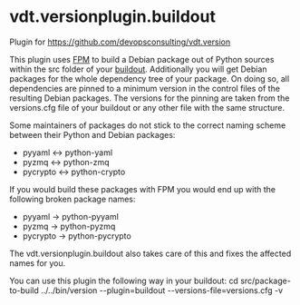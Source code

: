 vdt.versionplugin.buildout
===========================

Plugin for https://github.com/devopsconsulting/vdt.version

This plugin uses [FPM](https://github.com/jordansissel/fpm/wiki) to build a Debian package out of
Python sources within the src folder of your [buildout](www.buildout.org). Additionally you will
get Debian packages for the whole dependency tree of your package. On doing so, all dependencies
are pinned to a minimum version in the control files of the resulting Debian packages. The versions
for the pinning are taken from the versions.cfg file of your buildout or any other file with the
same structure.

Some maintainers of packages do not stick to the correct naming scheme between their Python and
Debian packages:
- pyyaml   <-> python-yaml
- pyzmq    <-> python-zmq
- pycrypto <-> python-crypto

If you would build these packages with FPM you would end up with the following broken package names:
- pyyaml -> python-pyyaml
- pyzmq -> python-pyzmq
- pycrypto -> python-pycrypto

The vdt.versionplugin.buildout also takes care of this and fixes the affected names for you.

You can use this plugin the following way in your buildout:
    cd src/package-to-build
    ../../bin/version --plugin=buildout --versions-file=versions.cfg -v